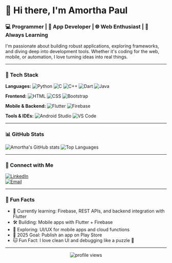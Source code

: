 # 👋 Hi there, I'm Amortha Paul

### 💻 Programmer | 📱 App Developer | 🌐 Web Enthusiast | 🚀 Always Learning

I'm passionate about building robust applications, exploring frameworks, and diving deep into development tools. Whether it's coding for the web, mobile, or automation, I love turning ideas into real things.

---

### 🧰 Tech Stack

**Languages:**
![Python](https://img.shields.io/badge/Python-3776AB?style=flat&logo=python&logoColor=white)
![C](https://img.shields.io/badge/C-00599C?style=flat&logo=c&logoColor=white)
![C++](https://img.shields.io/badge/C++-00599C?style=flat&logo=c%2B%2B&logoColor=white)
![Dart](https://img.shields.io/badge/Dart-0175C2?style=flat&logo=dart&logoColor=white)
![Java](https://img.shields.io/badge/Java-007396?style=flat&logo=java&logoColor=white)

**Frontend:**
![HTML](https://img.shields.io/badge/HTML5-E34F26?style=flat&logo=html5&logoColor=white)
![CSS](https://img.shields.io/badge/CSS3-1572B6?style=flat&logo=css3&logoColor=white)
![Bootstrap](https://img.shields.io/badge/Bootstrap-7952B3?style=flat&logo=bootstrap&logoColor=white)

**Mobile & Backend:**
![Flutter](https://img.shields.io/badge/Flutter-02569B?style=flat&logo=flutter&logoColor=white)
![Firebase](https://img.shields.io/badge/Firebase-FFCA28?style=flat&logo=firebase&logoColor=black)

**Tools & IDEs:**
![Android Studio](https://img.shields.io/badge/Android_Studio-3DDC84?style=flat&logo=android-studio&logoColor=white)
![VS Code](https://img.shields.io/badge/VS_Code-007ACC?style=flat&logo=visual-studio-code&logoColor=white)

---

### 📊 GitHub Stats

![Amortha's GitHub stats](https://github-readme-stats.vercel.app/api?username=SajeebBhattacharjee&show_icons=true&theme=github_dark)
![Top Languages](https://github-readme-stats.vercel.app/api/top-langs/?username=SajeebBhattacharjee&layout=compact&theme=github_dark)

---

### 🔗 Connect with Me

[![LinkedIn](https://img.shields.io/badge/LinkedIn-Connect-blue?style=flat&logo=linkedin)](https://linkedin.com/in/your-linkedin)  
[![Email](https://img.shields.io/badge/Email-Mail-informational?style=flat&logo=gmail)](mailto:youremail@example.com)

---

### 📌 Fun Facts

- 🌱 Currently learning: Firebase, REST APIs, and backend integration with Flutter
- 🛠️ Building: Mobile apps with Flutter + Firebase
- 🧠 Exploring: UI/UX for mobile apps and cloud functions
- 🎯 2025 Goal: Publish an app on Play Store
- 🐱 Fun Fact: I love clean UI and debugging like a puzzle 🧩

---

<p align="center">
  <img src="https://komarev.com/ghpvc/?username=SajeebBhattacharjee&label=Profile+Views&color=blue&style=flat" alt="profile views"/>
</p>
